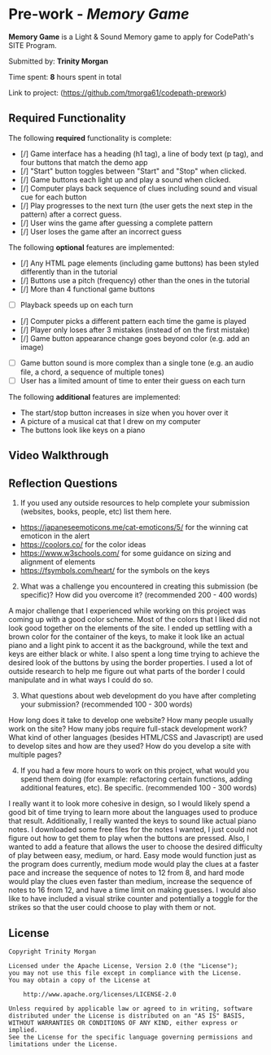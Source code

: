 # Pre-work - *Memory Game*

**Memory Game** is a Light & Sound Memory game to apply for CodePath's SITE Program. 

Submitted by: **Trinity Morgan**

Time spent: **8** hours spent in total

Link to project: (https://github.com/tmorga61/codepath-prework)

## Required Functionality

The following **required** functionality is complete:

* [/] Game interface has a heading (h1 tag), a line of body text (p tag), and four buttons that match the demo app
* [/] "Start" button toggles between "Start" and "Stop" when clicked. 
* [/] Game buttons each light up and play a sound when clicked. 
* [/] Computer plays back sequence of clues including sound and visual cue for each button
* [/] Play progresses to the next turn (the user gets the next step in the pattern) after a correct guess. 
* [/] User wins the game after guessing a complete pattern
* [/] User loses the game after an incorrect guess

The following **optional** features are implemented:

* [/] Any HTML page elements (including game buttons) has been styled differently than in the tutorial
* [/] Buttons use a pitch (frequency) other than the ones in the tutorial
* [/] More than 4 functional game buttons
* [ ] Playback speeds up on each turn
* [/] Computer picks a different pattern each time the game is played
* [/] Player only loses after 3 mistakes (instead of on the first mistake)
* [/] Game button appearance change goes beyond color (e.g. add an image)
* [ ] Game button sound is more complex than a single tone (e.g. an audio file, a chord, a sequence of multiple tones)
* [ ] User has a limited amount of time to enter their guess on each turn

The following **additional** features are implemented:

- The start/stop button increases in size when you hover over it
- A picture of a musical cat that I drew on my computer
- The buttons look like keys on a piano

## Video Walkthrough



## Reflection Questions
1. If you used any outside resources to help complete your submission (websites, books, people, etc) list them here. 
- https://japaneseemoticons.me/cat-emoticons/5/ for the winning cat emoticon in the alert
- https://coolors.co/ for the color ideas
- https://www.w3schools.com/ for some guidance on sizing and alignment of elements
- https://fsymbols.com/heart/ for the symbols on the keys


2. What was a challenge you encountered in creating this submission (be specific)? How did you overcome it? (recommended 200 - 400 words) 

A major challenge that I experienced while working on this project was coming up with a good color scheme. Most of the colors that I liked did not look good together on the elements of the site. I ended up settling with a brown color for the container of the keys, to make it look like an actual piano and a light pink to accent it as the background, while the text and keys are either black or white. I also spent a long time trying to achieve the desired look of the buttons by using the border properties. I used a lot of outside research to help me figure out what parts of the border I could manipulate and in what ways I could do so. 

3. What questions about web development do you have after completing your submission? (recommended 100 - 300 words) 

How long does it take to develop one website?
How many people usually work on the site?
How many jobs require full-stack development work?
What kind of other languages (besides HTML/CSS and Javascript) are used to develop sites and how are they used?
How do you develop a site with multiple pages?

4. If you had a few more hours to work on this project, what would you spend them doing (for example: refactoring certain functions, adding additional features, etc). Be specific. (recommended 100 - 300 words) 

I really want it to look more cohesive in design, so I would likely spend a good bit of time trying to learn more about the languages used to produce that result. Additionally, I really wanted the keys to sound like actual piano notes. I downloaded some free files for the notes I wanted, I just could not figure out how to get them to play when the buttons are pressed. Also, I wanted to add a feature that allows the user to choose the desired difficulty of play between easy, medium, or hard. Easy mode would function just as the program does currently, medium mode would play the clues at a faster pace and increase the sequence of notes to 12 from 8, and hard mode would play the clues even faster than medium, increase the sequence of notes to 16 from 12, and have a time limit on making guesses. I would also like to have included a visual strike counter and potentially a toggle for the strikes so that the user could choose to play with them or not.



## License

    Copyright Trinity Morgan

    Licensed under the Apache License, Version 2.0 (the "License");
    you may not use this file except in compliance with the License.
    You may obtain a copy of the License at

        http://www.apache.org/licenses/LICENSE-2.0

    Unless required by applicable law or agreed to in writing, software
    distributed under the License is distributed on an "AS IS" BASIS,
    WITHOUT WARRANTIES OR CONDITIONS OF ANY KIND, either express or implied.
    See the License for the specific language governing permissions and
    limitations under the License.